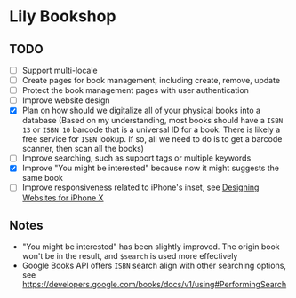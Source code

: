 # Lily Bookshop

## TODO

- [ ] Support multi-locale
- [ ] Create pages for book management, including create, remove, update
- [ ] Protect the book management pages with user authentication
- [ ] Improve website design
- [x] Plan on how should we digitalize all of your physical books into a database (Based on my understanding, most books should have a `ISBN 13` or `ISBN 10` barcode that is a universal ID for a book. There is likely a free service for `ISBN` lookup. If so, all we need to do is to get a barcode scanner, then scan all the books)
- [ ] Improve searching, such as support tags or multiple keywords
- [x] Improve "You might be interested" because now it might suggests the same book
- [ ] Improve responsiveness related to iPhone's inset, see [Designing Websites for iPhone X](https://webkit.org/blog/7929/designing-websites-for-iphone-x/)

## Notes

- "You might be interested" has been slightly improved. The origin book won't be in the result, and `$search` is used more effectively
- Google Books API offers `ISBN` search align with other searching options, see https://developers.google.com/books/docs/v1/using#PerformingSearch
